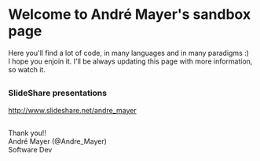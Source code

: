 <h1>Welcome to André Mayer's sandbox page</h1>

<p>Here you'll find a lot of code, in many languages and in many paradigms :) <br>
I hope you enjoin it. I'll be always updating this page with more information, so watch it. <br></p>

<h2></h2>

<h3>SlideShare presentations</h3>

<p><a href="http://www.slideshare.net/andre_mayer">http://www.slideshare.net/andre_mayer</a></p>

<h2></h2>

<p>Thank you!! <br>
André Mayer (@Andre_Mayer) <br>
Software Dev</p> <br>
